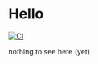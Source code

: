 # Hello #
[![CI](https://github.com/persorkki/sihahdus-kenka/actions/workflows/main.yml/badge.svg?branch=main)](https://github.com/persorkki/sihahdus-kenka/actions/workflows/main.yml)

nothing to see here (yet)

